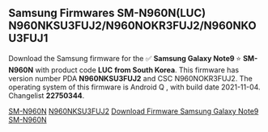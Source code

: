 <h2>Samsung Firmwares SM-N960N(LUC) N960NKSU3FUJ2/N960NOKR3FUJ2/N960NKOU3FUJ1</h2>
Download the Samsung firmware for the ✅ <strong>Samsung Galaxy Note9 </strong> ⭐ <strong>SM-N960N</strong> with product code <strong>LUC</strong> <strong> from South Korea</strong>. This firmware has version number PDA <strong>N960NKSU3FUJ2</strong> and CSC N960NOKR3FUJ2. The operating system of this firmware is Android Q , with build date 2021-11-04. Changelist <strong>22750344</strong>.


[SM-N960N](https://samfirm.shop/samsung/model/SM-N960N)
[N960NKSU3FUJ2](https://samfirm.shop/samsung/pda/N960NKSU3FUJ2)
[Download Firmware Samsung Galaxy Note9 SM-N960N](https://samfirm.shop/samsung/firmware/471437)
